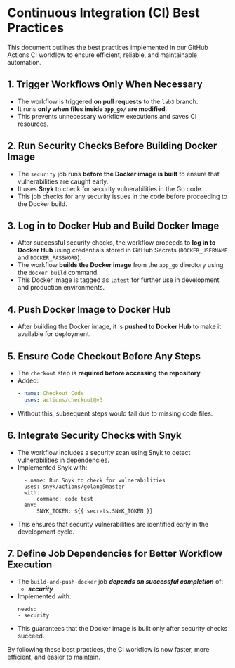 # Continuous Integration (CI) Best Practices

This document outlines the best practices implemented in our GitHub Actions CI workflow to ensure efficient, reliable, and maintainable automation.

## 1. **Trigger Workflows Only When Necessary**
- The workflow is triggered **on pull requests** to the `lab3` branch.
- It runs **only when files inside `app_go/` are modified**.
- This prevents unnecessary workflow executions and saves CI resources.

## 2. **Run Security Checks Before Building Docker Image**
- The `security` job runs **before the Docker image is built** to ensure that vulnerabilities are caught early.
- It uses **Snyk** to check for security vulnerabilities in the Go code.
- This job checks for any security issues in the code before proceeding to the Docker build.

## 3. **Log in to Docker Hub and Build Docker Image**
- After successful security checks, the workflow proceeds to **log in to Docker Hub** using credentials stored in GitHub Secrets (`DOCKER_USERNAME` and `DOCKER_PASSWORD`).
- The workflow **builds the Docker image** from the `app_go` directory using the `docker build` command.
- This Docker image is tagged as `latest` for further use in development and production environments.

## 4. **Push Docker Image to Docker Hub**
- After building the Docker image, it is **pushed to Docker Hub** to make it available for deployment.

## 5. **Ensure Code Checkout Before Any Steps**
- The `checkout` step is **required before accessing the repository**.
- Added:
  ```yaml
  - name: Checkout Code
    uses: actions/checkout@v3
  ```
- Without this, subsequent steps would fail due to missing code files.

## 6. **Integrate Security Checks with Snyk**
- The workflow includes a security scan using Snyk to detect vulnerabilities in dependencies.
- Implemented Snyk with:
  ```
    - name: Run Snyk to check for vulnerabilities
    uses: snyk/actions/golang@master
    with:
        command: code test
    env:
        SNYK_TOKEN: ${{ secrets.SNYK_TOKEN }}
  ```
- This ensures that security vulnerabilities are identified early in the development cycle.

## 7. **Define Job Dependencies for Better Workflow Execution**
- The ```build-and-push-docker``` job ***depends on successful completion*** of:
  - ***security***
- Implemented with:
  ```
  needs: 
  - security
  ```
- This guarantees that the Docker image is built only after security checks succeed.


By following these best practices, the CI workflow is now faster, more efficient, and easier to maintain.